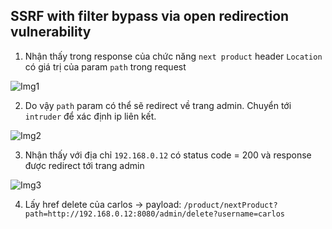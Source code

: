 ## SSRF with filter bypass via open redirection vulnerability

1. Nhận thấy trong response của chức năng ``next product`` header ``Location`` có giá trị của param ``path`` trong request

![Img1](\asset/../img/detect.png)

2. Do vậy ``path`` param có thể sẽ redirect về trang admin. Chuyển tới ``intruder`` để xác định ip liên kết.

![Img2](\asset/../img/intruder.png)

3. Nhận thấy với địa chỉ ``192.168.0.12`` có status code = 200 và response được redirect tới trang admin

![Img3](\asset/../img/result.png)

4. Lấy href delete của carlos -> payload: ```/product/nextProduct?path=http://192.168.0.12:8080/admin/delete?username=carlos```